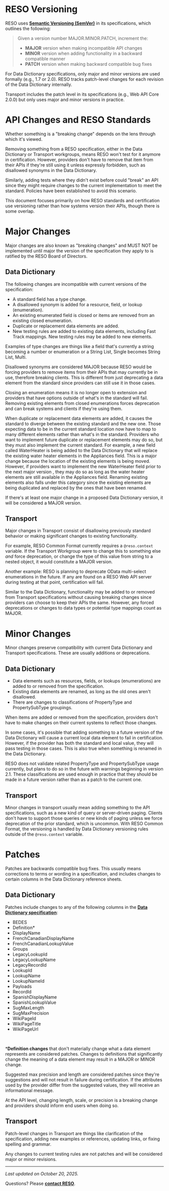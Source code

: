 # RESO Versioning
RESO uses [**Semantic Versioning (SemVer)**](https://semver.org/) in its specifications, which outlines the following:

> Given a version number MAJOR.MINOR.PATCH, increment the:
>   * **MAJOR** version when making incompatible API changes
>   * **MINOR** version when adding functionality in a backward compatible manner
>   * **PATCH** version when making backward compatible bug fixes

For Data Dictionary specifications, only major and minor versions are used formally (e.g., 1.7 or 2.0). RESO tracks patch-level changes for each revision of the Data Dictionary internally.

Transport includes the patch level in its specifications (e.g., Web API Core 2.0.0) but only uses major and minor versions in practice.

# API Changes and RESO Standards
Whether something is a "breaking change" depends on the lens through which it's viewed.

Removing something from a RESO specification, either in the Data Dictionary or Transport workgroups, means RESO won't test for it anymore in certification. However, providers don't have to remove that item from their APIs if they're still using it unless expressly forbidden, such as disallowed synonyms in the Data Dictionary. 

Similarly, adding tests where they didn't exist before could "break" an API since they might require changes to the current implementation to meet the standard. Policies have been established to avoid this scenario. 

This document focuses primarily on how RESO standards and certification use versioning rather than how systems version their APIs, though there is some overlap. 

# Major Changes
Major changes are also known as "breaking changes" and MUST NOT be implemented until major the version of the specification they apply to is ratified by the RESO Board of Directors. 

## Data Dictionary
The following changes are incompatible with current versions of the specification:
* A standard field has a type change.
* A disallowed synonym is added for a resource, field, or lookup (enumeration).
* An existing enumerated field is closed or items are removed from an existing closed enumeration.
* Duplicate or replacement data elements are added. 
* New testing rules are added to existing data elements, including Fast Track mappings. New testing rules may be added to new elements. 

Examples of type changes are things like a field that's currently a string becoming a number or enumeration or a String List, Single becomes String List, Multi. 

Disallowed synonyms are considered MAJOR because RESO would be forcing providers to remove items from their APIs that may currently be in use, therefore breaking clients. This is different from just deprecating a data element from the standard since providers can still use it in those cases. 

Closing an enumeration means it is no longer open to extension and providers that have options outside of what's in the standard will fail. Removing existing elements from closed enumerations forces deprecation and can break systems and clients if they're using them. 

When duplicate or replacement data elements are added, it causes the standard to diverge between the existing standard and the new one. Those expecting data to be in the current standard location now have to map to many different elements rather than what's in the standard. Providers who want to implement future duplicate or replacement elements may do so, but they must also implement the current standard. For example, a new field called WaterHeater is being added to the Data Dictionary that will replace the existing water heater elements in the Appliances field. This is a major change because the location of the existing elements is being moved. However, if providers want to implement the new WaterHeater field prior to the next major version , they may do so as long as the water heater elements are still available in the Appliances field. Renaming existing elements also falls under this category since the existing elements are being duplicated and replaced by the ones that have been renamed. 

If there's at least one major change in a proposed Data Dictionary version, it will be considered a MAJOR version.

## Transport
Major changes in Transport consist of disallowing previously standard behavior or making significant changes to existing functionality.

For example, RESO Common Format currently requires a `@reso.context` variable. If the Transport Workgroup were to change this to something else _and_ force deprecation, or change the type of this value from string to a nested object, it would constitute a MAJOR version. 

Another example: RESO is planning to deprecate OData multi-select enumerations in the future. If any are found on a RESO Web API server during testing at that point, certification will fail.

Similar to the Data Dictionary, functionality may be added to or removed from Transport specifications without causing breaking changes since providers can choose to keep their APIs the same. However, any forced deprecations or changes to data types or potential type mappings count as MAJOR.

# Minor Changes
Minor changes preserve compatibility with current Data Dictionary and Transport specifications. These are usually additions or deprecations.

## Data Dictionary
* Data elements such as resources, fields, or lookups (enumerations) are added to or removed from the specification.
* Existing data elements are renamed, as long as the old ones aren't disallowed.
* There are changes to classifications of PropertyType and PropertySubType groupings.

When items are added or removed from the specification, providers don't have to make changes on their current systems to reflect those changes.

In some cases, it's possible that adding something to a future version of the Data Dictionary will cause a current local data element to fail in certification. However, if the provider has both the standard and local value, they will pass testing in those cases. This is also true when something is renamed in the Data Dictionary.

RESO does not validate related PropertyType and PropertySubType usage currently, but plans to do so in the future with warnings beginning in version 2.1. These classifications are used enough in practice that they should be made in a future version rather than as a patch to the current one.

## Transport
Minor changes in transport usually mean adding something to the API specifications, such as a new kind of query or server-driven paging. Clients don't have to support those queries or new kinds of paging unless we force deprecation of the prior standard, which is uncommon. With RESO Common Format, the versioning is handled by Data Dictionary versioning rules outside of the `@reso.context` variable.

# Patches
Patches are backwards compatible bug fixes. This usually means corrections to terms or wording in a specification, and includes changes to certain columns in the Data Dictionary reference sheets.

## Data Dictionary
Patches include changes to any of the following columns in the [**Data Dictionary specification**](https://docs.google.com/spreadsheets/d/1eOB4Nv3wrAayB1av7n2AWPBRWDeB-UkiDa8h8cdsIEI/edit?gid=1912290910#gid=1912290910):

* BEDES
* Definition\*
* DisplayName
* FrenchCanadianDisplayName
* FrenchCanadianLookupValue
* Groups
* LegacyLookupId
* LegacyLookupName
* LegacyRecordId
* LookupId
* LookupName
* LookupNameId
* Payloads
* RecordId
* SpanishDisplayName
* SpanishLookupValue
* SugMaxLength
* SugMaxPrecision
* WikiPageId
* WikiPageTitle
* WikiPageUrl

<br />

\***Definition changes** that don't materially change what a data element represents are considered patches. Changes to definitions that significantly change the meaning of a data element may result in a MAJOR or MINOR change.

Suggested max precision and length are considered patches since they're suggestions and will not result in failure during certification. If the attributes used by the provider differ from the suggested values, they will receive an informational message. 

At the API level, changing length, scale, or precision is a breaking change and providers should inform end users when doing so. 

## Transport
Patch-level changes in Transport are things like clarification of the specification, adding new examples or references, updating links, or fixing spelling and grammar.

Any changes to current testing rules are not patches and will be considered major or minor revisions.

---

_Last updated on October 20, 2025._

Questions? Please [**contact RESO**](mailto:transport@reso.org).

